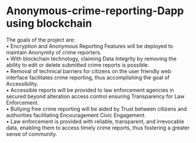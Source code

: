 # Anonymous-crime-reporting-Dapp using blockchain 
The goals of the project are:   
• Encryption and Anonymous Reporting Features will be deployed to maintain 
Anonymity of crime reporters.   
• With blockchain technology, claiming Data Integrity by removing the ability to edit 
or delete submitted crime reports is possible.   
• Removal of technical barriers for citizens on the user friendly web interface 
facilitates crime reporting, thus accomplishing the goal of Accessibility.    
• Accessible reports will be provided to law enforcement agencies in secured beyond 
alteration access control ensuring Transparency for Law Enforcement.   
• Bullying free crime reporting will be aided by Trust between citizens and authorities 
facilitating Encouragement Civic Engagement.   
• Law enforcement is provided with reliable, transparent, and irrevocable data, 
enabling them to access timely crime reports, thus fostering a greater sense of 
community.
